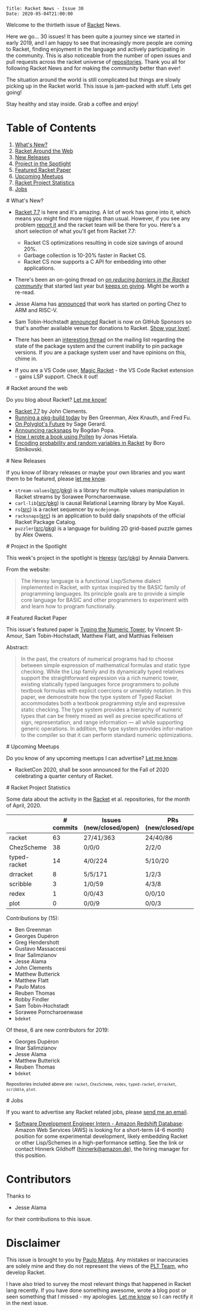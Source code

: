     Title: Racket News - Issue 30
    Date: 2020-05-04T21:00:00

Welcome to the thirtieth issue of [Racket](https://www.racket-lang.org) News. 

Here we go... 30 issues! It has been quite a journey since we started in early 2019, and I am happy to see that increasingly more people are coming to Racket, finding enjoyment in the language and actively participating in the community. This is also noticeable from the number of open issues and pull requests across the racket universe of [repositories](https://github.com/racket). Thank you all for following Racket News and for making the community better than ever!

The situation around the world is still complicated but things are slowly picking up in the Racket world. This issue is jam-packed with stuff. Lets get going!

Stay healthy and stay inside. 
Grab a coffee and enjoy!

# Table of Contents

1. [What's New?](#whatsnew)
2. [Racket Around the Web](#aroundtheweb)
3. [New Releases](#newreleases)
4. [Project in the Spotlight](#spotlight)
5. [Featured Racket Paper](#featuredpaper)
6. [Upcoming Meetups](#meetups)
7. [Racket Project Statistics](#stats)
8. [Jobs](#jobs)

<div id='whatsnew'/>
# What's New?

* [Racket 7.7](https://blog.racket-lang.org/2020/05/racket-v7-7.html) is here and it's amazing. A lot of work has gone into it, which means you might find more niggles than usual. However, if you see any problem [report it](https://github.com/racket/racket/issues/new) and the racket team will be there for you. Here's a short selection of what you'll get from Racket 7.7:

	* Racket CS optimizations resulting in code size savings of around 20%.
	* Garbage collection is 10-20% faster in Racket CS.
	* Racket CS now supports a C API for embedding into other applications.

* There's been an on-going thread on [*on reducing barriers in the Racket community*](https://groups.google.com/d/msg/racket-users/TU5n-Z_odLY/f2KzHK7eCQAJ) that started last year but [keeps on giving](https://groups.google.com/d/msg/racket-users/TU5n-Z_odLY/vYk1jQmLAwAJ). Might be worth a re-read.
* Jesse Alama has [announced](https://groups.google.com/d/msg/racket-dev/TaU3S0GZZbo/jtPD4IVTBwAJ) that work has started on porting Chez to ARM and RISC-V.
* Sam Tobin-Hochstadt [announced](https://groups.google.com/d/msg/racket-dev/RjbOMW-Xmk8/Z_C4oJcIBQAJ) Racket is now on GitHub Sponsors so that's another available venue for donations to Racket. [Show your love!](https://github.com/sponsors/racket/).
* There has been an [interesting thread](https://groups.google.com/d/msg/racket-users/4iI-SanIbzk/Lb-QzsfuBwAJ) on the mailing list regarding the state of the package system and the current inability to pin package versions. If you are a package system user and have opinions on this, chime in. 
* If you are a VS Code user, [Magic Racket](https://github.com/Eugleo/magic-racket) - the VS Code Racket extension - gains LSP support. Check it out!

<div id='aroundtheweb'/>
# Racket around the web

Do you blog about Racket? [Let me know!](mailto:pmatos@linki.tools)

* [Racket 7.7](https://blog.racket-lang.org/2020/05/racket-v7-7.html) by John Clements.
* [Running a pkg-build today](https://blog.racket-lang.org/2020/03/running-pkg-build-today.html) by Ben Greenman, Alex Knauth, and Fred Fu.
* [On Polyglot's Future](https://sagegerard.com/polyglot3-package-nightmare.html) by Sage Gerard.
* [Announcing racksnaps](https://defn.io/2020/05/03/ann-racksnaps/) by Bogdan Popa.
* [How I wrote a book using Pollen](https://www.jonashietala.se/blog/2020/05/03/how_i_wrote_my_book_using_pollen/) by Jonas Hietala.
* [Encoding probability and random variables in Racket](https://bor0.wordpress.com/2020/04/05/encoding-probability-and-random-variables-in-racket/) by Boro Sitnikovski.

<div id='newreleases'/>
# New Releases

If you know of library releases or maybe your own libraries and you want them to be featured, please [let me know](mailto:pmatos@linki.tools).

* `stream-values`([src](https://github.com/sorawee/stream-values/tree/master)/[pkg](https://pkgs.racket-lang.org/package/stream-values)) is a library for multiple values manipulation in Racket streams by Sorawee Porncharoenwase.
* `carl-lib`([src](https://github.com/mkyl/carl-lib/tree/master)/[pkg](https://pkgs.racket-lang.org/package/carl-lib)) is causal Relational Learning library by Moe Kayali.
* `rs`([src](https://github.com/mcdejonge/rs)) is a racket sequencer by `mcdejonge`.
* `racksnaps`([src](https://github.com/Bogdanp/racksnaps/)) is an application to build daily snapshots of the official Racket Package Catalog.
* `puzzler`([src](https://github.com/aowens-21/puzzler.git)/[pkg](https://pkgs.racket-lang.org/package/puzzler)) is a language for building 2D grid-based puzzle games by Alex Owens.

<div id='spotlight'/>
# Project in the Spotlight

This week's project in the spotlight is [Heresy](https://docs.racket-lang.org/heresy/index.html) ([src](https://github.com/jarcane/heresy)/[pkg](https://pkgs.racket-lang.org/package/heresy)) by Annaia Danvers.

From the website:

> The Heresy language is a functional Lisp/Scheme dialect implemented in Racket, with syntax inspired by the BASIC family of programming languages. Its principle goals are to provide a simple core language for BASIC and other programmers to experiment with and learn how to program functionally. 

<div id='featuredpaper'/>
# Featured Racket Paper

This issue's featured paper is [Typing the Numeric Tower](https://drive.google.com/file/d/1vgUuqARJK8E64mFY_eyMLzKbaSlC-ZVU/view?usp=sharing), by Vincent St-Amour, Sam Tobin-Hochstadt, Matthew Flatt, and Matthias Felleisen

Abstract:

> In the past, the creators of numerical programs had to choose between simple expression of mathematical formulas and static type checking. While the Lisp family and its dynamically typed relatives support the straightforward expression via a rich numeric tower, existing statically typed languages force programmers to pollute textbook formulas with explicit coercions or unwieldy notation. In this paper, we demonstrate how the type system of Typed Racket accommodates both a textbook programming style and expressive static checking. The type system provides a hierarchy of numeric types that can be freely mixed as well as precise specifications of sign, representation, and range information — all while supporting generic operations. In addition, the type system provides infor-mation to the compiler so that it can perform standard numeric optimizations.

<div id='meetups'/>
# Upcoming Meetups

Do you know of any upcoming meetups I can advertise? [Let me know](mailto:pmatos@linki.tools).

* RacketCon 2020, shall be soon announced for the Fall of 2020 celebrating a quarter century of Racket.

<div id='stats'/>
# Racket Project Statistics

Some data about the activity in the [Racket](https://github.com/racket) et al. repositories, for the month of April, 2020.

<!-- Repo racket -->
<!-- # Commits: 63 -->
<!-- Issues: 27/41/363 -->
<!-- PRs: 24/40/86 -->

<!-- Repo ChezScheme -->
<!-- # Commits: 38 -->
<!-- Issues: 0/0/0 -->
<!-- PRs: 2/2/0 -->

<!-- Repo typed-racket -->
<!-- # Commits: 14 -->
<!-- Issues: 4/0/224 -->
<!-- PRs: 5/10/20 -->

<!-- Repo drracket -->
<!-- # Commits: 8 -->
<!-- Issues: 5/5/171 -->
<!-- PRs: 1/2/3 -->

<!-- Repo scribble -->
<!-- # Commits: 3 -->
<!-- Issues: 1/0/59 -->
<!-- PRs: 4/3/8 -->

<!-- Repo redex -->
<!-- # Commits: 1 -->
<!-- Issues: 0/0/43 -->
<!-- PRs: 0/0/10 -->

<!-- Repo plot -->
<!-- # Commits: 0 -->
<!-- Issues: 0/0/9 -->
<!-- PRs: 0/0/3 -->

<div class="table-wrapper">
<table class="fl-table">
<thead>
<tr><th></th><th># commits</th><th>Issues (new/closed/open)</th><th>PRs (new/closed/open)</th></tr>
</thead>
<tr><td>racket</td><td>63</td>           <td>27/41/363</td>        <td>24/40/86</td></tr>
<tr><td>ChezScheme</td><td>38</td>       <td>0/0/0</td>            <td>2/2/0</td></tr>
<tr><td>typed-racket</td><td>14</td>     <td>4/0/224</td>          <td>5/10/20</td></tr>
<tr><td>drracket</td><td>8</td>          <td>5/5/171</td>          <td>1/2/3</td></tr>
<tr><td>scribble</td><td>3</td>          <td>1/0/59</td>           <td>4/3/8</td></tr>
<tr><td>redex</td><td>1</td>             <td>0/0/43</td>           <td>0/0/10</td></tr>
<tr><td>plot</td><td>0</td>              <td>0/0/9</td>            <td>0/0/3</td></tr>
</table>
</div>

Contributions by (15):

* Ben Greenman
* Georges Dupéron
* Greg Hendershott
* Gustavo Massaccesi
* Ilnar Salimzianov
* Jesse Alama
* John Clements
* Matthew Butterick
* Matthew Flatt
* Paulo Matos
* Reuben Thomas
* Robby Findler
* Sam Tobin-Hochstadt
* Sorawee Porncharoenwase
* `bdeket`

Of these, 6 are new contributors for 2019:

* Georges Dupéron
* Ilnar Salimzianov
* Jesse Alama
* Matthew Butterick
* Reuben Thomas
* `bdeket`

<small>Repositories included above are: `racket`, `ChezScheme`, `redex`, `typed-racket`, `drracket`, `scribble`, `plot`.</small>

<div id='jobs'/>
# Jobs

If you want to advertise any Racket related jobs, please [send me an email](mailto:pmatos@linki.tools).

* [Software Development Engineer Intern - Amazon Redshift Database](https://www.amazon.jobs/en-gb/jobs/995325/software-development-engineer-intern-amazon-redshift-database): Amazon Web Services (AWS) is looking for a short-term (4-6 month) position for some experimental development, likely embedding Racket or other Lisp/Schemes in a high-performance setting. See the link or contact Hinnerk Gildhoff (hinnerk@amazon.de), the hiring manager for this position.

# Contributors

Thanks to

* Jesse Alama

for their contributions to this issue.

# Disclaimer

This issue is brought to you by [Paulo Matos](mailto:pmatos@linki.tools). Any mistakes or inaccuracies are solely mine and
they do not represent the views of the [PLT Team](http://www.racket-lang.org/team.html), who develop Racket.

I have also tried to survey the most relevant things that happened in Racket lang recently. If you have done something awesome, wrote a blog post or seen something that I missed - my apologies. [Let me know](mailto:pmatos@linki.tools) so I can rectify it in the next issue.
